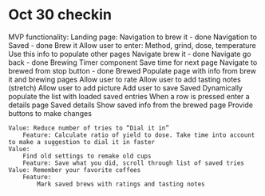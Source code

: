 #  Oct 30 checkin

MVP functionality:
    Landing page:
        Navigation to brew it - done
        Navigation to Saved - done
    Brew it
        Allow user to enter:
        Method, grind, dose, temperature
        Use this info to populate other pages
        Navigate brew it - done
        Navigate go back - done
    Brewing
        Timer component
        Save time for next page
        Navigate to brewed from stop button - done
    Brewed
        Populate page with info from brew it and brewing pages
        Allow user to rate
        Allow user to add tasting notes
        (stretch) Allow user to add picture
        Add user to save
    Saved
        Dynamically populate the list with loaded saved entries
        When a row is pressed enter a details page
    Saved details
        Show saved info from the brewed page 
        Provide buttons to make changes
        
    Value: Reduce number of tries to “Dial it in”
        Feature: Calculate ratio of yield to dose. Take time into account to make a suggestion to dial it in faster
    Value:
        Find old settings to remake old cups
        Feature: Save what you did, scroll through list of saved tries
    Value: Remember your favorite coffees 
        Feature:
            Mark saved brews with ratings and tasting notes

